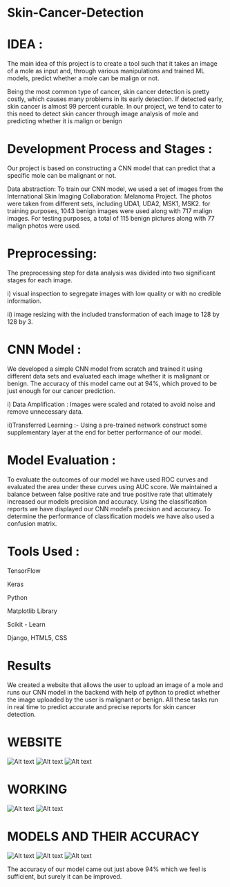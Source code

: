 # Skin-Cancer-Detection
# IDEA :

The main idea of this project is to create a tool such that it takes an image of a mole as input and, through various manipulations and trained ML models, predict whether a mole can be malign or not.

Being the most common type of cancer, skin cancer detection is pretty costly, which causes many problems in its early detection. If detected early, skin cancer is almost 99 percent curable. In our project, we tend to cater to this need to detect skin cancer through image analysis of mole and predicting whether it is malign or benign

# Development Process and Stages :

Our project is based on constructing a CNN model that can predict that a specific mole can be malignant or not.

Data abstraction: To train our CNN model, we used a set of images from the International Skin Imaging Collaboration: Melanoma Project. The photos were taken from different sets, including UDA1, UDA2, MSK1, MSK2. for training purposes, 1043 benign images were used along with 717 malign images. For testing purposes, a total of 115 benign pictures along with 77 malign photos were used.

# Preprocessing: 

The preprocessing step for data analysis was divided into two significant stages for each image.

i) visual inspection to segregate images with low quality or with no credible information.

ii) image resizing with the included transformation of each image to 128 by 128 by 3.


# CNN Model : 

We developed a simple CNN model from scratch and trained it using different data sets and evaluated each image whether it is malignant or benign. The accuracy of this model came out at 94%, which proved to be just enough for our cancer prediction.

i) Data Amplification : Images were scaled and rotated to avoid noise and remove unnecessary data.

ii)Transferred Learning :- Using a pre-trained network construct some supplementary layer at the end for better performance of our model. 

# Model Evaluation : 
To evaluate the outcomes of our model we have used ROC curves and evaluated the area under these curves using AUC score. We maintained a balance between false positive rate and true positive rate that ultimately increased our models precision and accuracy. Using the classification reports we have displayed our CNN model’s precision and accuracy. To determine the performance of classification models we have also used a confusion matrix.

# Tools Used : 

TensorFlow

Keras

Python

Matplotlib Library

Scikit - Learn

Django, HTML5, CSS

	
# Results

We created a website that allows the user to upload an image of a mole and runs our CNN model in the backend with help of python to predict whether the image uploaded by the user is malignant or benign. All these tasks run in real time to predict accurate and precise reports for skin cancer detection. 

# WEBSITE

![Alt text](img1.png?raw=true "Title")
![Alt text](img3.png?raw=true "Title")
![Alt text](img4.png?raw=true "Title")

# WORKING

![Alt text](img5.png?raw=true "Title")
![Alt text](img6.png?raw=true "Title")

# MODELS AND THEIR ACCURACY

![Alt text](img2.png?raw=true "Title")
![Alt text](img7.png?raw=true "Title")
![Alt text](img8.png?raw=true "Title")


The accuracy of our model came out just above 94% which we feel is sufficient, but surely it can be improved.

